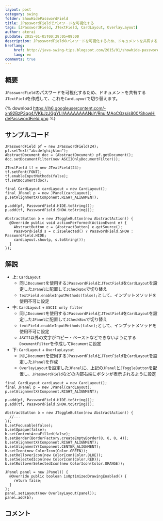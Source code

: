 ```yaml
---
layout: post
category: swing
folder: ShowHidePasswordField
title: JPasswordFieldでパスワードを可視化する
tags: [JPasswordField, JTextField, CardLayout, OverlayLayout]
author: aterai
pubdate: 2015-01-05T00:29:05+09:00
description: JPasswordFieldのパスワードを可視化するため、ドキュメントを共有するJTextFieldを作成して、これをCardLayoutで切り替えます。
hreflang:
    href: http://java-swing-tips.blogspot.com/2015/01/showhide-passwordfield-using-cardlayout.html
    lang: en
comments: true
---
```

## 概要
`JPasswordField`のパスワードを可視化するため、ドキュメントを共有する`JTextField`を作成して、これを`CardLayout`で切り替えます。

{% download https://lh6.googleusercontent.com/-xn92BzP3qq4/VKkJzJGgYLI/AAAAAAAANuY/RnuIMAoCGzs/s800/ShowHidePasswordField.png %}

## サンプルコード
<pre class="prettyprint"><code>JPasswordField pf = new JPasswordField(24);
pf.setText("abcdefghijklmn");
AbstractDocument doc = (AbstractDocument) pf.getDocument();
doc.setDocumentFilter(new ASCIIOnlyDocumentFilter());

JTextField tf = new JTextField(24);
tf.setFont(FONT);
tf.enableInputMethods(false);
tf.setDocument(doc);

final CardLayout cardLayout = new CardLayout();
final JPanel p = new JPanel(cardLayout);
p.setAlignmentX(Component.RIGHT_ALIGNMENT);

p.add(pf, PasswordField.HIDE.toString());
p.add(tf, PasswordField.SHOW.toString());

AbstractButton b = new JToggleButton(new AbstractAction() {
  @Override public void actionPerformed(ActionEvent e) {
    AbstractButton c = (AbstractButton) e.getSource();
    PasswordField s = c.isSelected() ? PasswordField.SHOW : PasswordField.HIDE;
    cardLayout.show(p, s.toString());
  }
});
</code></pre>

## 解説
- 上: `CardLayout`
    - 同じ`Document`を使用する`JPasswordField`と`JTextField`を`CardLayout`を設定した`JPanel`に配置して`JCheckBox`で切り替え
    - `textField.enableInputMethods(false);`として、インプットメソッドを使用不可に設定
- 中: `CardLayout` + `ASCII only filter`
    - 同じ`Document`を使用する`JPasswordField`と`JTextField`を`CardLayout`を設定した`JPanel`に配置して`JCheckBox`で切り替え
    - `textField.enableInputMethods(false);`として、インプットメソッドを使用不可に設定
    - `ASCII`以外の文字がコピー・ペーストなどできないようにする`DocumentFilter`を作成して`Document`に設定
- 下: `CardLayout` + `OverlayLayout`
    - 同じ`Document`を使用する`JPasswordField`と`JTextField`を`CardLayout`を設定した`JPanel`を作成
    - `OverlayLayout`を設定した`JPanel`に、上記の`JPanel`と`JToggleButton`を配置し、`JPasswordField`などの内部右端にボタンが表示されるように設定

<!-- dummy comment line for breaking list -->

<pre class="prettyprint"><code>final CardLayout cardLayout = new CardLayout();
final JPanel p = new JPanel(cardLayout);
p.setAlignmentX(Component.RIGHT_ALIGNMENT);

p.add(pf, PasswordField.HIDE.toString());
p.add(tf, PasswordField.SHOW.toString());

AbstractButton b = new JToggleButton(new AbstractAction() {
  //...
});
b.setFocusable(false);
b.setOpaque(false);
b.setContentAreaFilled(false);
b.setBorder(BorderFactory.createEmptyBorder(0, 0, 0, 4));
b.setAlignmentX(Component.RIGHT_ALIGNMENT);
b.setAlignmentY(Component.CENTER_ALIGNMENT);
b.setIcon(new ColorIcon(Color.GREEN));
b.setRolloverIcon(new ColorIcon(Color.BLUE));
b.setSelectedIcon(new ColorIcon(Color.RED));
b.setRolloverSelectedIcon(new ColorIcon(Color.ORANGE));

JPanel panel = new JPanel() {
  @Override public boolean isOptimizedDrawingEnabled() {
    return false;
  }
};
panel.setLayout(new OverlayLayout(panel));
panel.add(b);
</code></pre>

## コメント
